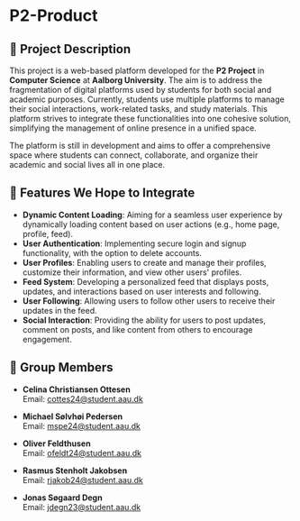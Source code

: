 
# P2-Product

## 📖 Project Description

This project is a web-based platform developed for the **P2 Project** in **Computer Science** at **Aalborg University**. The aim is to address the fragmentation of digital platforms used by students for both social and academic purposes. Currently, students use multiple platforms to manage their social interactions, work-related tasks, and study materials. This platform strives to integrate these functionalities into one cohesive solution, simplifying the management of online presence in a unified space.

The platform is still in development and aims to offer a comprehensive space where students can connect, collaborate, and organize their academic and social lives all in one place.

## 🚀 Features We Hope to Integrate

- **Dynamic Content Loading**: Aiming for a seamless user experience by dynamically loading content based on user actions (e.g., home page, profile, feed).
- **User Authentication**: Implementing secure login and signup functionality, with the option to delete accounts.
- **User Profiles**: Enabling users to create and manage their profiles, customize their information, and view other users' profiles.
- **Feed System**: Developing a personalized feed that displays posts, updates, and interactions based on user interests and following.
- **User Following**: Allowing users to follow other users to receive their updates in the feed.
- **Social Interaction**: Providing the ability for users to post updates, comment on posts, and like content from others to encourage engagement.



## 👥 Group Members

- **Celina Christiansen Ottesen**  
  Email: [cottes24@student.aau.dk](mailto:cottes24@student.aau.dk)
  
- **Michael Sølvhøi Pedersen**  
  Email: [mspe24@student.aau.dk](mailto:mspe24@student.aau.dk)
  
- **Oliver Feldthusen**  
  Email: [ofeldt24@student.aau.dk](mailto:ofeldt24@student.aau.dk)
  
- **Rasmus Stenholt Jakobsen**  
  Email: [rjakob24@student.aau.dk](mailto:rjakob24@student.aau.dk)
  
- **Jonas Søgaard Degn**  
  Email: [jdegn23@student.aau.dk](mailto:jdegn23@student.aau.dk)
